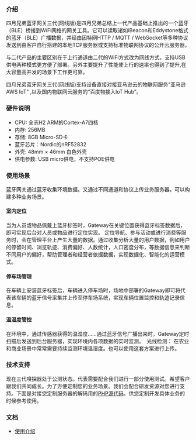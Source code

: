 



### 介绍

四月兄弟蓝牙网关三代(网线版)是四月兄弟总结上一代产品基础上推出的一个蓝牙（BLE）桥接到WiFi网络的网关工具。它可以读取诸如iBeacon和Eddystone格式的蓝牙（BLE）广播数据，并经由因特网HTTP
/ MQTT /
WebSocket等多种协议发送到由客户自行搭建的本地TCP服务器或支持标准物联网协议的公开云服务器。

与二代产品的主要区别在于上行通道由二代的WiFi方式改为网线方式，支持USB供电两种模式更方便了部署。另外主要提升了性能使上行的速率也得到了提升,在大容量高并发的场景下工作更可靠。

四月兄弟蓝牙网关三代(网线版)支持设备直接对接亚马逊云的物联网服务“亚马逊AWS IoT” ,以及国内物联网云服务的“百度物接入IoT
Hub”。

### 硬件说明

  - CPU: 全志H2 ARM的Cortex-A7四核
  - 内存: 256MB
  - 存储: 8GB Micro-SD卡
  - 蓝牙芯片：Nordic的nRF52832
  - 外壳: 48mm × 46mm 白色外壳
  - 供电参数: USB micro供电，不支持POE供电

### 使用场景

蓝牙网关通过蓝牙收集环境数据。又通过不同通道和协议上传业务服务器。可以构建多种业务场景。

#### 室内定位

当为人员或物品佩戴上蓝牙标签时，Gateway在关键位置获得蓝牙标签数据后，即可实现后台对人员或物品进行定位实现。
定位导航、参与活动或进行消费等服务时，会在管理平台上产生大量的数据。通过收集分析大量的用户数据，例如用户的停留时间、浏览轨迹、消费偏好、人数统计，人口密度分布，等数据信息来判断不同用户的偏好，帮助管理者和经营者依据数据，实现数据化、智能化的运营模式。

#### 停车场管理

在车辆上安装蓝牙标签后，车辆进入停车场时，场地中部署的Gateway即可将代表该车辆的蓝牙信号采集并上传至停车场系统，实现车辆位置监控和轨迹记录信息。

#### 温湿度管控

在环境中，通过传感器获得的温湿度……通过蓝牙信号广播出来时，Gateway定时扫描后发送到后台服务器，实现环境内各项数据的实时监测。 
光线检测：
在农业和商业场景中常常需要持续监测环境温湿度。也可以使用这套方案进行上传。

### 技术支持

现在三代嗅探器处于公测状态。代表需要配合我们进行一部分使用测试。希望客户跟我们共同成长。为了方便定制您的业务场景。我们会配合研发资源对您进行支持。下面是对接您定制服务器的解码用的[PHP源代码](https://github.com/AprilBrother/ab-ble-gateway-sdk)。供您定制开发具体业务的时候参考使用。

### 文档

  - [使用介绍](AB_BLE_Gateway_V3_Use_GUIDE.md)

